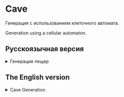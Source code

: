 # Cave

Генерация с использованием клеточного автомата.

Generation using a cellular automaton.

## Русскоязычная версия

<details>
<summary>Генерация пещер</summary>

Во многих играх есть необходимость в ветвящихся локациях, например пещерах.
Такие локации могут быть созданы генерацией с использованием клеточного автомата.

Суть алгоритма состоит в реализации всего двух шагов:
сначала все поле заполняется случайным образом стенами — т.е. для каждой клетки случайным образом определяется,
будет ли она свободной или непроходимой — а затем несколько раз происходит обновление состояния карты в соответствии с условиями.

Правила: есть две специальные переменные, одна для "рождения" "мертвых" клеток (предел "рождения") и одна для уничтожения "живых" клеток (предел "смерти").
Если "живые" клетки окружены "живыми" клетками, количество которых меньше, чем предел "смерти", они "умирают".
Аналогично если "мертвые" клетки находятся рядом с "живыми", количество которых больше, чем предел "рождения", они становятся "живыми".

### Основные возможности

- Максимальный размер пещеры - 50 х 50
- Пользователем задаются пределы "рождения" и "смерти" клетки, а также шанс на начальную инициализацию клетки
- Пределы "рождения" и "смерти" могут иметь значения от 0 до 7
- Должен быть предусмотрен пошаговый режим отрисовки результатов работы алгоритма в двух вариантах:
  - По нажатию на кнопку следующего шага отрисовывается очередная итерация работы алгоритма
  - По нажатию на кнопку автоматической работы запускается отрисовка итераций работы алгоритма с частотой 1 шаг в `N` миллисекунд, где число миллисекунд `N` задаётся через специальное поле в пользовательском интерфейсе

### Вид приложения

<img src="images/mockup.png" alt="Image" width="800" height="455">


</details>


## The English version

<details>
<summary>Cave Generation</summary>

In many games there is a need for branching locations, such as caves.
They can be created by generation using the cellular automaton.

The idea of the algorithm consists of implementing only two steps: first, the whole field is filled randomly with walls - i.e., for each cell it is randomly determined whether it will be free or impassable - and then the map state is updated several times according to the conditions.

The rules: there are two special variables, one for "birth" of "dead" cells (the "birth" limit) and one for destruction of "live" cells (the "death" limit).
If "live" cells are surrounded by "live" cells, the number of which is less than the "death" limit, they "die". In the same way, if "dead" cells are next to "live" cells, the number of which is greater than the "birth" limit, they become "live".

### Main features

- Maximum size of the cave is 50 x 50
- The user sets the limits for "birth" and "death" of a cell, as well as the chance for the starting initialization of the cell
- The "birth" and "death" limits can have values from 0 to 7
- There should be a step-by-step mode for rendering the results of the algorithm in two variants:
    - Pressing the next step button will lead to rendering the next iteration of the algorithm
    - Pressing the automatic work button starts rendering iterations of the algorithm with a frequency of 1 step in `N` milliseconds, where the number of milliseconds `N` is set through a special field in the user interface

### View Application

<img src="images/mockup.png" alt="Image" width="800" height="455">


</details>
